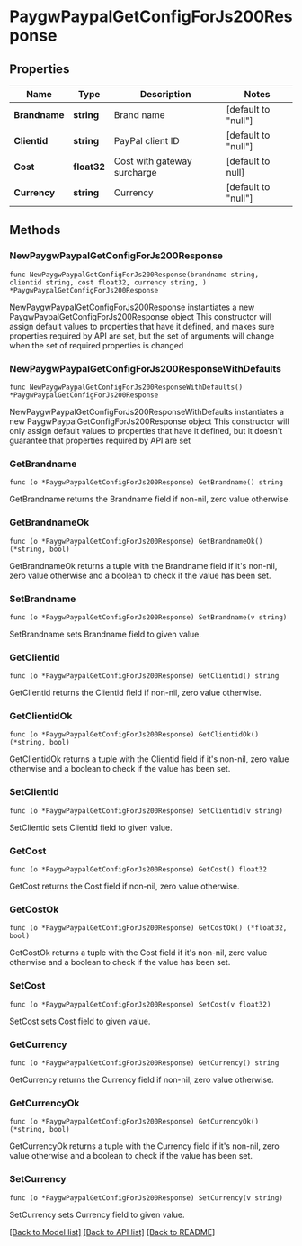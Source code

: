 # PaygwPaypalGetConfigForJs200Response

## Properties

Name | Type | Description | Notes
------------ | ------------- | ------------- | -------------
**Brandname** | **string** | Brand name | [default to "null"]
**Clientid** | **string** | PayPal client ID | [default to "null"]
**Cost** | **float32** | Cost with gateway surcharge | [default to null]
**Currency** | **string** | Currency | [default to "null"]

## Methods

### NewPaygwPaypalGetConfigForJs200Response

`func NewPaygwPaypalGetConfigForJs200Response(brandname string, clientid string, cost float32, currency string, ) *PaygwPaypalGetConfigForJs200Response`

NewPaygwPaypalGetConfigForJs200Response instantiates a new PaygwPaypalGetConfigForJs200Response object
This constructor will assign default values to properties that have it defined,
and makes sure properties required by API are set, but the set of arguments
will change when the set of required properties is changed

### NewPaygwPaypalGetConfigForJs200ResponseWithDefaults

`func NewPaygwPaypalGetConfigForJs200ResponseWithDefaults() *PaygwPaypalGetConfigForJs200Response`

NewPaygwPaypalGetConfigForJs200ResponseWithDefaults instantiates a new PaygwPaypalGetConfigForJs200Response object
This constructor will only assign default values to properties that have it defined,
but it doesn't guarantee that properties required by API are set

### GetBrandname

`func (o *PaygwPaypalGetConfigForJs200Response) GetBrandname() string`

GetBrandname returns the Brandname field if non-nil, zero value otherwise.

### GetBrandnameOk

`func (o *PaygwPaypalGetConfigForJs200Response) GetBrandnameOk() (*string, bool)`

GetBrandnameOk returns a tuple with the Brandname field if it's non-nil, zero value otherwise
and a boolean to check if the value has been set.

### SetBrandname

`func (o *PaygwPaypalGetConfigForJs200Response) SetBrandname(v string)`

SetBrandname sets Brandname field to given value.


### GetClientid

`func (o *PaygwPaypalGetConfigForJs200Response) GetClientid() string`

GetClientid returns the Clientid field if non-nil, zero value otherwise.

### GetClientidOk

`func (o *PaygwPaypalGetConfigForJs200Response) GetClientidOk() (*string, bool)`

GetClientidOk returns a tuple with the Clientid field if it's non-nil, zero value otherwise
and a boolean to check if the value has been set.

### SetClientid

`func (o *PaygwPaypalGetConfigForJs200Response) SetClientid(v string)`

SetClientid sets Clientid field to given value.


### GetCost

`func (o *PaygwPaypalGetConfigForJs200Response) GetCost() float32`

GetCost returns the Cost field if non-nil, zero value otherwise.

### GetCostOk

`func (o *PaygwPaypalGetConfigForJs200Response) GetCostOk() (*float32, bool)`

GetCostOk returns a tuple with the Cost field if it's non-nil, zero value otherwise
and a boolean to check if the value has been set.

### SetCost

`func (o *PaygwPaypalGetConfigForJs200Response) SetCost(v float32)`

SetCost sets Cost field to given value.


### GetCurrency

`func (o *PaygwPaypalGetConfigForJs200Response) GetCurrency() string`

GetCurrency returns the Currency field if non-nil, zero value otherwise.

### GetCurrencyOk

`func (o *PaygwPaypalGetConfigForJs200Response) GetCurrencyOk() (*string, bool)`

GetCurrencyOk returns a tuple with the Currency field if it's non-nil, zero value otherwise
and a boolean to check if the value has been set.

### SetCurrency

`func (o *PaygwPaypalGetConfigForJs200Response) SetCurrency(v string)`

SetCurrency sets Currency field to given value.



[[Back to Model list]](../README.md#documentation-for-models) [[Back to API list]](../README.md#documentation-for-api-endpoints) [[Back to README]](../README.md)


